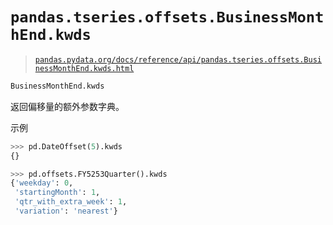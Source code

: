 # `pandas.tseries.offsets.BusinessMonthEnd.kwds`

> [`pandas.pydata.org/docs/reference/api/pandas.tseries.offsets.BusinessMonthEnd.kwds.html`](https://pandas.pydata.org/docs/reference/api/pandas.tseries.offsets.BusinessMonthEnd.kwds.html)

```py
BusinessMonthEnd.kwds
```

返回偏移量的额外参数字典。

示例

```py
>>> pd.DateOffset(5).kwds
{} 
```

```py
>>> pd.offsets.FY5253Quarter().kwds
{'weekday': 0,
 'startingMonth': 1,
 'qtr_with_extra_week': 1,
 'variation': 'nearest'} 
```
